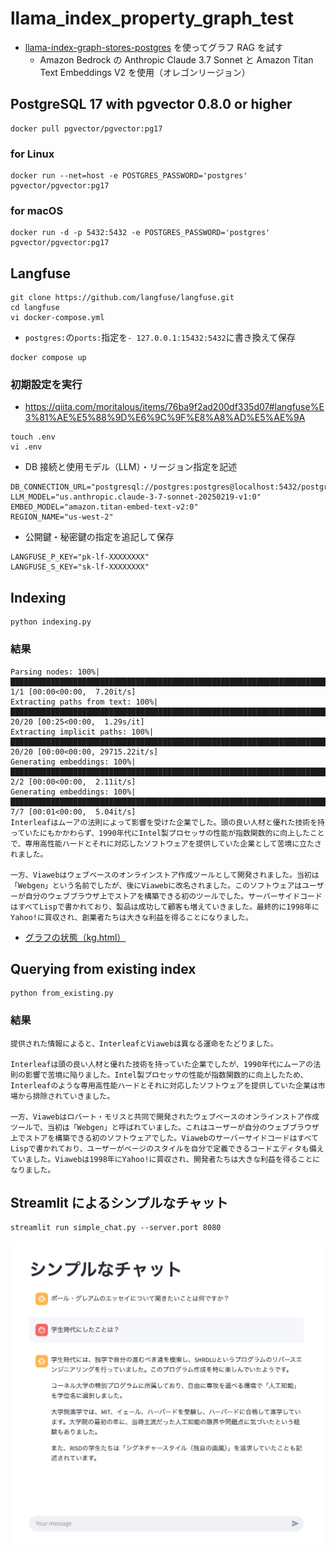 # llama_index_property_graph_test

- [llama-index-graph-stores-postgres](https://github.com/hmatsu47/llama-index-graph-stores-postgres) を使ってグラフ RAG を試す
  - Amazon Bedrock の Anthropic Claude 3.7 Sonnet と Amazon Titan Text Embeddings V2 を使用（オレゴンリージョン）

## PostgreSQL 17 with pgvector 0.8.0 or higher

```sh:
docker pull pgvector/pgvector:pg17
```

### for Linux

```sh:
docker run --net=host -e POSTGRES_PASSWORD='postgres' pgvector/pgvector:pg17
```

### for macOS

```sh:
docker run -d -p 5432:5432 -e POSTGRES_PASSWORD='postgres' pgvector/pgvector:pg17
```

## Langfuse

```sh:
git clone https://github.com/langfuse/langfuse.git
cd langfuse
vi docker-compose.yml
```

- `postgres:`の`ports:`指定を`- 127.0.0.1:15432:5432`に書き換えて保存

```sh:
docker compose up
```

### 初期設定を実行

- https://qiita.com/moritalous/items/76ba9f2ad200df335d07#langfuse%E3%81%AE%E5%88%9D%E6%9C%9F%E8%A8%AD%E5%AE%9A

```sh:
touch .env
vi .env
```

- DB 接続と使用モデル（LLM）・リージョン指定を記述

```text:
DB_CONNECTION_URL="postgresql://postgres:postgres@localhost:5432/postgres"
LLM_MODEL="us.anthropic.claude-3-7-sonnet-20250219-v1:0"
EMBED_MODEL="amazon.titan-embed-text-v2:0"
REGION_NAME="us-west-2"
```

- 公開鍵・秘密鍵の指定を追記して保存

```text:
LANGFUSE_P_KEY="pk-lf-XXXXXXXX"
LANGFUSE_S_KEY="sk-lf-XXXXXXXX"
```

## Indexing

```sh:
python indexing.py
```

### 結果

```text:
Parsing nodes: 100%|██████████████████████████████████████████████████████████████████████████████████████████████████████████████████████████████████████| 1/1 [00:00<00:00,  7.20it/s]
Extracting paths from text: 100%|███████████████████████████████████████████████████████████████████████████████████████████████████████████████████████| 20/20 [00:25<00:00,  1.29s/it]
Extracting implicit paths: 100%|█████████████████████████████████████████████████████████████████████████████████████████████████████████████████████| 20/20 [00:00<00:00, 29715.22it/s]
Generating embeddings: 100%|██████████████████████████████████████████████████████████████████████████████████████████████████████████████████████████████| 2/2 [00:00<00:00,  2.11it/s]
Generating embeddings: 100%|██████████████████████████████████████████████████████████████████████████████████████████████████████████████████████████████| 7/7 [00:01<00:00,  5.04it/s]
Interleafはムーアの法則によって影響を受けた企業でした。頭の良い人材と優れた技術を持っていたにもかかわらず、1990年代にIntel製プロセッサの性能が指数関数的に向上したことで、専用高性能ハードとそれに対応したソフトウェアを提供していた企業として苦境に立たされました。

一方、Viawebはウェブベースのオンラインストア作成ツールとして開発されました。当初は「Webgen」という名前でしたが、後にViawebに改名されました。このソフトウェアはユーザーが自分のウェブブラウザ上でストアを構築できる初のツールでした。サーバーサイドコードはすべてLispで書かれており、製品は成功して顧客も増えていきました。最終的に1998年にYahoo!に買収され、創業者たちは大きな利益を得ることになりました。
```

- [グラフの状態（kg.html）](./kg.html)

## Querying from existing index

```sh:
python from_existing.py
```

### 結果

```text:
提供された情報によると、InterleafとViawebは異なる運命をたどりました。

Interleafは頭の良い人材と優れた技術を持っていた企業でしたが、1990年代にムーアの法則の影響で苦境に陥りました。Intel製プロセッサの性能が指数関数的に向上したため、Interleafのような専用高性能ハードとそれに対応したソフトウェアを提供していた企業は市場から排除されていきました。

一方、Viawebはロバート・モリスと共同で開発されたウェブベースのオンラインストア作成ツールで、当初は「Webgen」と呼ばれていました。これはユーザーが自分のウェブブラウザ上でストアを構築できる初のソフトウェアでした。ViawebのサーバーサイドコードはすべてLispで書かれており、ユーザーがページのスタイルを自分で定義できるコードエディタも備えていました。Viawebは1998年にYahoo!に買収され、開発者たちは大きな利益を得ることになりました。
```

## Streamlit によるシンプルなチャット

```sh:
streamlit run simple_chat.py --server.port 8080
```

![チャット画面](./screen_shot.png)
